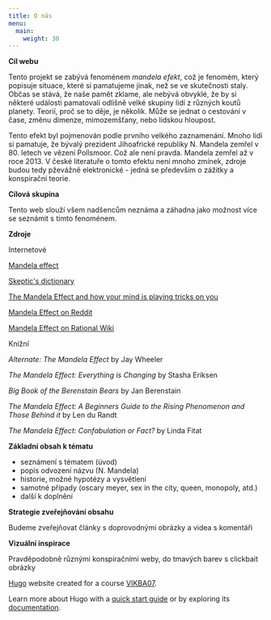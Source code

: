 ```yaml
---
title: O nás
menu:
  main:
    weight: 30
---
```

**Cíl webu**

Tento projekt se zabývá fenoménem *mandela efekt*, což je fenomém, který popisuje situace, které si pamatujeme jinak, než se ve skutečnosti staly. Občas se stává, že naše pamět zklame, ale nebývá obvyklé, že by si některé události pamatovali odlišně velké skupiny lidí z různých koutů planety. Teorií, proč se to děje, je několik. Může se jednat o cestování v čase, změnu dimenze, mimozemšťany, nebo lidskou hloupost. 

Tento efekt byl pojmenován podle prvního velkého zaznamenání. Mnoho lidí si pamatuje, že bývalý prezident Jihoafrické republiky N. Mandela zemřel v 80. letech ve vězení Pollsmoor. Což ale není pravda. Mandela zemřel až v roce 2013. V české literatuře o tomto efektu není mnoho zmínek, zdroje budou tedy pževážně elektronické - jedná se především o zážitky a konspirační teorie.

**Cílová skupina**

Tento web slouží všem nadšencům neznáma a záhadna jako možnost více se seznámit s tímto fenoménem.

**Zdroje**

Internetové

[Mandela effect][]

[Skeptic's dictionary][]

[The Mandela Effect and how your mind is playing tricks on you][]

[Mandela Effect on Reddit][]

[Mandela Effect on Rational Wiki][]


Knižní

 *Alternate: The Mandela Effect* by Jay Wheeler 

 *The Mandela Effect: Everything is Changing* by Stasha Eriksen

 *Big Book of the Berenstain Bears* by Jan Berenstain 

 *The Mandela Effect: A Beginners Guide to the Rising Phenomenon and Those Behind it* by Len du Randt 

 *The Mandela Effect: Confabulation or Fact?* by Linda Fitat

 **Základní obsah k tématu**

 - seznámení s tématem (úvod)
 - popis odvození názvu (N. Mandela)
 - historie, možné hypotézy a vysvětlení
 - samotné případy (oscary meyer, sex in the city, queen, monopoly, atd.)
 - další k doplnění

 **Strategie zveřejňování obsahu**

 Budeme zveřejňovat články s doprovodnými obrázky a videa s komentáři

 **Vizuální inspirace**

 Pravděpodobně různými konspiračními weby, do tmavých barev s clickbait obrázky

[Hugo][] website created for a course [VIKBA07][].

Learn more about Hugo with a [quick start guide][qs] or by exploring its [documentation][hugoDocs].

[Hugo]: https://gohugo.io
[VIKBA07]: https://is.muni.cz/predmet/phil/VIKBA07
[hugoDocs]: https://gohugo.io/documentation/
[qs]: https://gohugo.io/getting-started/quick-start/
[Mandela effect]: http://mandelaeffect.com/
[Skeptic's dictionary]: http://www.skepdic.com/falsememory.html
[The Mandela Effect and how your mind is playing tricks on you]: http://theconversation.com/the-mandela-effect-and-how-your-mind-is-playing-tricks-on-you-89544
[Mandela Effect on Reddit]: https://www.reddit.com/r/MandelaEffect/
[Mandela Effect on Rational Wiki]: https://rationalwiki.org/wiki/Mandela_effect